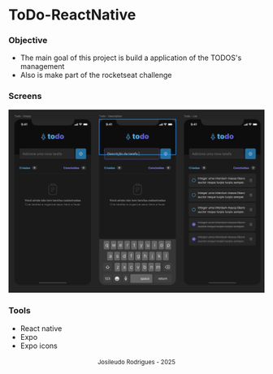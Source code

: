 # ToDo-ReactNative

### Objective
* The main goal of this project is build a application of the TODOS's management
* Also is make part of the rocketseat challenge

### Screens

![img.png](img.png)

### Tools
* React native
* Expo
* Expo icons

<div align="center"> 
  <small> Josileudo Rodrigues - 2025</small>
</div>
